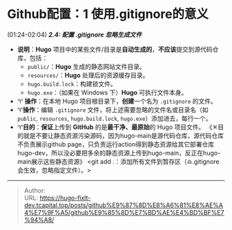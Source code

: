 # Github配置：1 使用.gitignore的意义


(01:24-02:04) ***2.4: 配置 .gitignore 忽略生成文件***
-   **说明**：**Hugo** 项目中的某些文件/目录是**自动生成的**，**不应该**提交到源代码仓库，包括：
    *   `public/`：**Hugo** 生成的静态网站文件目录。
    *   `resources/`：**Hugo** 处理后的资源缓存目录。
    *   `hugo.build.lock`：构建锁文件。
    *   `hugo.exe`：（如果在 Windows 下）**Hugo** 可执行文件本身。
-   ♈ **操作**：在本地 Hugo 项目根目录下，**创建**一个名为 `.gitignore` 的文件。
-   ♈**操作**：编辑 `.gitignore` 文件，将上述需要忽略的文件名或目录名（如 `public`, `resources`, `hugo.build.lock`, `hugo.exe`）添加进去，每行一个。
-   ♈**目的**：**保证**上传到 **GitHub** 的是**最干净、最原始**的 Hugo 项目文件。
	《♓目的就是不要让静态资源污染源码，因为hugo-main是源代码仓库，源代码仓库不负责展示github page，只负责运行action得到静态资源给其它部署仓库hugo-dev，所以没必要把多余的静态资源上传到hugo-main，反正在hugo-main展示这些静态资源》
	<git add .：添加所有文件到暂存区（♎.gitignore 会生效，忽略指定文件）。>

---

> Author:   
> URL: https://hugo-fixlt-dev.tcapital.top/posts/github%E9%87%8D%E8%A6%81%E8%AE%A4%E7%9F%A5/github%E9%85%8D%E7%BD%AE%E4%BD%BF%E7%94%A8/  

